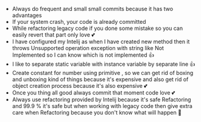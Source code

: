 - Always do frequent and small small commits because it has two advantages
- If your system crash, your code is already committed
- While refactoring legacy code if you done some mistake so you can easily revert that part only love 💕
- I have configured my Intelij as when I have created new method then it throws Unsupported operation exception with string like Not Implemented so I can know which is not implemented 👍
- I like to separate static variable with instance variable by separate line 👍
- Create constant for number using primitive , so we can get rid of boxing and unboxing kind of things because it's expensive and also get rid of object creation process because it's also expensive 💕
- Once you thing all good always commit that moment code love 💕
- Always use refactoring provided by Intelij because it's safe Refactoring and 99.9 % it's safe but when working with legacy code then give extra care when Refactoring because you don't know what will happen 🤞
